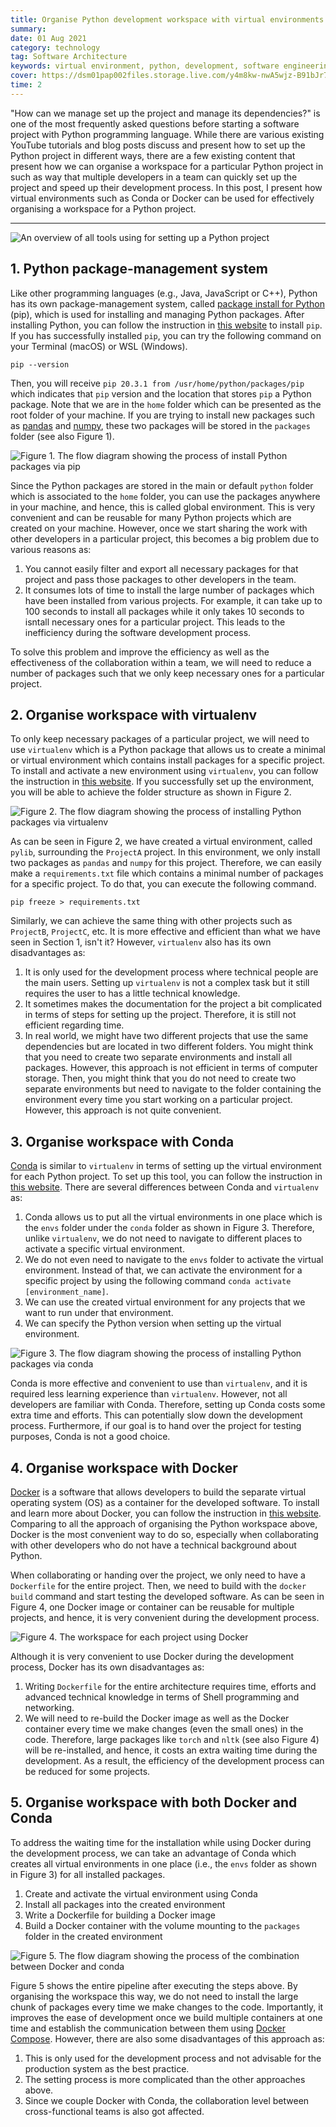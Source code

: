 ```yaml
---
title: Organise Python development workspace with virtual environments
summary: 
date: 01 Aug 2021
category: technology
tag: Software Architecture
keywords: virtual environment, python, development, software engineering, software development, project setup, programming, coding, organised workspace
cover: https://dsm01pap002files.storage.live.com/y4m8kw-nwA5wjz-B91bJr7EulKMe1Sqf3t3NkOWjKtOt0IY7dASBZB21h_SMo8zsCIHhxPzoMuv4ljiO080JkluQeW28swyJxoG5OVSyQiTi0WMoU6OgkLfm1Y5dZOpqk_ZFK29Z39cIfeRF0Wx_HqNpmJvrleS55g1-bwPLGHvcqT-cfmrubuBGcmwq3INo5q3?width=1475&height=820&cropmode=none
time: 2
---
```


"How can we manage set up the project and manage its dependencies?" is one of the most frequently asked questions before starting a software project with Python programming language. While there are various existing YouTube tutorials and blog posts discuss and present how to set up the Python project in different ways, there are a few existing content that present how we can organise a workspace for a particular Python project in such as way that multiple developers in a team can quickly set up the project and speed up their development process. In this post, I present how virtual environments such as Conda or Docker can be used for effectively organising a workspace for a Python project.

---

![An overview of all tools using for setting up a Python project](https://dsm01pap002files.storage.live.com/y4m4lDRBzAwLteFdm2oRpqrWV4DkhuZ_cmB_T5uzC8T2i5goIGr8tVtr9SDtJ3w-0QXuDnu7VKkKiiE8Kmr65cP3EfWahMWPxB4tRbbFv7_ReVNtXepinAzMGCbyHYCJVuh1UxZIB5nhDbKWszXbLK8h7m74NHfDzMrHsWvkiNgx2dGRjOeEZWbo2JiaYk7VVHy?width=1257&height=645&cropmode=none)


## 1. Python package-management system
Like other programming languages (e.g., Java, JavaScript or C++), Python has its own package-management system, called [package install for Python](https://pypi.org/project/pip/) (pip), which is used for installing and managing Python packages. After installing Python, you can follow the instruction in [this website](https://pip.pypa.io/en/stable/installation/) to install `pip`. If you has successfully installed `pip`, you can try the following command on your Terminal (macOS) or WSL (Windows).

```shell
pip --version
```

Then, you will receive `pip 20.3.1 from /usr/home/python/packages/pip` which indicates that `pip` version and the location that stores `pip` a Python package. Note that we are in the `home` folder which can be presented as the root folder of your machine. If you are trying to install new packages such as [pandas](https://pypi.org/project/pandas/) and [numpy](https://pypi.org/project/numpy/), these two packages will be stored in the `packages` folder (see also Figure 1).

![Figure 1. The flow diagram showing the process of install Python packages via pip](https://dsm01pap002files.storage.live.com/y4mD2vAHBQWLgyQ-7pBA5fI5BX8dv5QLA2NLn32oHx3qPkTq7otIZgYvV5JzKGe_P1e3-28Gop_TkGdHdEXKBZQi6XxU0oH7o_-EuN7853_dEyUTbKn4xNMtD6Aq23S0M4WyowT4jVj6e9GhlSYv4OGYvp1ZX_hyhMhV67_QNEEB1X7DvKeu3vv9mSFp1VU8C_l?width=748&height=620&cropmode=none)

Since the Python packages are stored in the main or default `python` folder which is associated to the `home` folder, you can use the packages anywhere in your machine, and hence, this is called global environment. This is very convenient and can be reusable for many Python projects which are created on your machine. However, once we start sharing the work with other developers in a particular project, this becomes a big problem due to various reasons as: 

1. You cannot easily filter and export all necessary packages for that project and pass those packages to other developers in the team.
2. It consumes lots of time to install the large number of packages which have been installed from various projects. For example, it can take up to 100 seconds to install all packages while it only takes 10 seconds to isntall necessary ones for a particular project. This leads to the inefficiency during the software development process.

To solve this problem and improve the efficiency as well as the effectiveness of the collaboration within a team, we will need to reduce a number of packages such that we only keep necessary ones for a particular project.

## 2. Organise workspace with virtualenv

To only keep necessary packages of a particular project, we will need to use `virtualenv` which is a Python package that allows us to create a minimal or virtual environment which contains install packages for a specific project. To install and activate a new environment using `virtualenv`, you can follow the instruction in [this website](https://virtualenv.pypa.io/en/latest/). If you successfully set up the environment, you will be able to achieve the folder structure as shown in Figure 2.

![Figure 2. The flow diagram showing the process of installing Python packages via virtualenv](https://dsm01pap002files.storage.live.com/y4mChji0ymGoLuFtj7ngd36l9nlxbkt7xc_m_mAp1jJaDrEW8TU9q3ASPczi1p2mR3IoyEYyXCkJaepSVWbradte7-TjO4_14ZbF9Cc_gDbz_e0cmMbku4HZvFUMEqdFkgYQ_vliLaFxpNtqr6zFJyS9sBp6KvP3I2RAypSof8BG0SnyqHdh9dV7ENC_Cuc3IF2?width=848&height=803&cropmode=none)

As can be seen in Figure 2, we have created a virtual environment, called `pylib`, surrounding the `ProjectA` project. In this environment, we only install two packages as `pandas` and `numpy` for this project. Therefore, we can easily make a `requirements.txt` file which contains a minimal number of packages for a specific project. To do that, you can execute the following command.

```shell
pip freeze > requirements.txt
```

Similarly, we can achieve the same thing with other projects such as `ProjectB`, `ProjectC`, etc. It is more effective and efficient than what we have seen in Section 1, isn't it? However, `virtualenv` also has its own disadvantages as:

1. It is only used for the development process where technical people are the main users. Setting up `virtualenv` is not a complex task but it still requires the user to has a little technical knowledge.
2. It sometimes makes the documentation for the project a bit complicated in terms of steps for setting up the project. Therefore, it is still not efficient regarding time.
3. In real world, we might have two different projects that use the same dependencies but are located in two different folders. You might think that you need to create two separate environments and install all packages. However, this approach is not efficient in terms of computer storage. Then, you might think that you do not need to create two separate environments but need to navigate to the folder containing the environment every time you start working on a particular project. However, this approach is not quite convenient.


## 3. Organise workspace with Conda

[Conda](https://docs.conda.io/en/latest/) is similar to `virtualenv` in terms of setting up the virtual environment for each Python project. To set up this tool, you can follow the instruction in [this website](https://docs.conda.io/en/latest/miniconda.html). There are several differences between Conda and `virtualenv` as:

1. Conda allows us to put all the virtual environments in one place which is the `envs` folder under the `conda` folder as shown in Figure 3. Therefore, unlike `virtualenv`, we do not need to navigate to different places to activate a specific virtual environment.
2. We do not even need to navigate to the `envs` folder to activate the virtual environment. Instead of that, we can activate the environment for a specific project by using the following command `conda activate [environment_name]`.
3. We can use the created virtual environment for any projects that we want to run under that environment.
4. We can specify the Python version when setting up the virtual environment.

![Figure 3. The flow diagram showing the process of installing Python packages via conda](https://dsm01pap002files.storage.live.com/y4m9A4u_LVTPFUCe0GkZfa67aX3md9tCtrUr6T-BuaFZRlqwC8wKx2Xh4020S_-Eaz9bVNtyZMiHwk6y1zKDkzAdinM-WqgZbxdVe09VhciutbKdpyguHSrbCDbYykvUT03FdxxXb2HaRHiMBoVUjAHdUQFtX6t6dNIrgHU4Vp5JlIFpTBYV76UlS9C51ygUPSe?width=845&height=856&cropmode=none)

Conda is more effective and convenient to use than `virtualenv`, and it is required less learning experience than `virtualenv`. However, not all developers are familiar with Conda. Therefore, setting up Conda costs some extra time and efforts. This can potentially slow down the development process. Furthermore, if our goal is to hand over the project for testing purposes, Conda is not a good choice.

## 4. Organise workspace with Docker

[Docker](https://www.docker.com/) is a software that allows developers to build the separate virtual operating system (OS) as a container for the developed software. To install and learn more about Docker, you can follow the instruction in [this website](https://www.docker.com/products/docker-desktop). Comparing to all the approach of organising the Python workspace above, Docker is the most convenient way to do so, especially when collaborating with other developers who do not have a technical background about Python.

When collaborating or handing over the project, we only need to have a `Dockerfile` for the entire project. Then, we need to build with the `docker build` command and start testing the developed software. As can be seen in Figure 4, one Docker image or container can be reusable for multiple projects, and hence, it is very convenient during the development process.

![Figure 4. The workspace for each project using Docker](https://dsm01pap002files.storage.live.com/y4meT-nssQMbZjo0ly3Ie-PENLF_zkEb6U4PVnN1bdITq1s7q1r60fg3v_vk17_Zalc_QsivRwEZv9CDM1efh7QOv_yXwC8nd1vx4zTl_XjaOhXWmgH-Z_TdheSu3cxw1fKnaX4BiHb8l5i4SC_7Bef0pdjRuGXGbHUbgkWLPb-STCZNDk4KqBT4DACSjh5yTgg?width=732&height=903&cropmode=none)

Although it is very convenient to use Docker during the development process, Docker has its own disadvantages as:

1. Writing `Dockerfile` for the entire architecture requires time, efforts and advanced technical knowledge in terms of Shell programming and networking.
2. We will need to re-build the Docker image as well as the Docker container every time we make changes (even the small ones) in the code. Therefore, large packages like `torch` and `nltk` (see also Figure 4) will be re-installed, and hence, it costs an extra waiting time during the development. As a result, the efficiency of the development process can be reduced for some projects.


## 5. Organise workspace with both Docker and Conda

To address the waiting time for the installation while using Docker during the development process, we can take an advantage of Conda which creates all virtual environments in one place (i.e., the `envs` folder as shown in Figure 3) for all installed packages.

1. Create and activate the virtual environment using Conda
2. Install all packages into the created environment
3. Write a Dockerfile for building a Docker image
4. Build a Docker container with the volume mounting to the `packages` folder in the created environment

![Figure 5. The flow diagram showing the process of the combination between Docker and conda](https://dsm01pap002files.storage.live.com/y4mQ8dSo-IT5WJSa8N6LL3pEPTGeg0At77VnyMw9Faf4-woi2839aa66EwrSu9P3K7X0-aEuyzEJTy95TIB2gkyZCQSTWbL5drTaiLIwj7VqB1V5FMsvcm1wONtsmxj-LQkpz8D1BO5POgeoHJMchrGiXv5xqCoO23lT1MrlFO2xqATXGxiOlKfUr944bJXPvh3?width=911&height=535&cropmode=none)

Figure 5 shows the entire pipeline after executing the steps above. By organising the workspace this way, we do not need to install the large chunk of packages every time we make changes to the code. Importantly, it improves the ease of development once we build multiple containers at one time and establish the communication between them using [Docker Compose](https://docs.docker.com/compose/). However, there are also some disadvantages of this approach as:

1. This is only used for the development process and not advisable for the production system as the best practice.
2. The setting process is more complicated than the other approaches above.
3. Since we couple Docker with Conda, the collaboration level between cross-functional teams is also got affected.